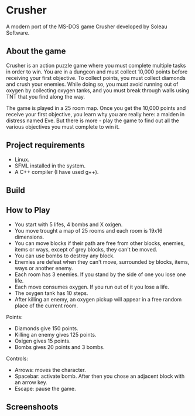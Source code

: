 # Crusher

A modern port of the MS-DOS game Crusher developed by Soleau Software.

## About the game

Crusher is an action puzzle game where you must complete multiple tasks in order to win. You are in a dungeon and must collect 10,000 points before receiving your first objective. To collect points, you must collect diamonds and crush your enemies. While doing so, you must avoid running out of oxygen by collecting oxygen tanks, and you must break through walls using TNT that you find along the way.

The game is played in a 25 room map. Once you get the 10,000 points and receive your first objective, you learn why you are really here: a maiden in distress named Eve. But there is more - play the game to find out all the various objectives you must complete to win it.

## Project requirements

- Linux.
- SFML installed in the system.
- A C++ compiler (I have used g++).

## Build

## How to Play

- You start with 5 lifes, 4 bombs and X oxigen.
- You move trought a map of 25 rooms and each room is 19x16 dimensions.
- You can move blocks if their path are free from other blocks, enemies, items or ways, except of grey blocks, they can't be moved.
- You can use bombs to destroy any block.
- Enemies are defeat when they can't move, surrounded by blocks, items, ways or another enemy.
- Each room has 3 enemies. If you stand by the side of one you lose one life.
- Each move consumes oxygen. If you run out of it you lose a life.
- The oxygen tank has 10 steps.
- After killing an enemy, an oxygen pickup will appear in a free random place of the current room.

Points:
- Diamonds give 150 points.
- Killing an enemy gives 125 points.
- Oxigen gives 15 points.
- Bombs gives 20 points and 3 bombs.

Controls:

- Arrows: moves the character.
- Spacebar: activate bomb. After then you chose an adjacent block with an arrow key.
- Escape: pause the game.


## Screenshoots
